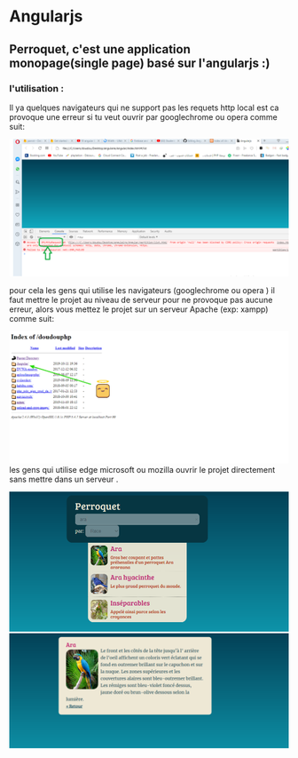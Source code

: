 # Angularjs
## Perroquet, c'est une application monopage(single page) basé sur l'angularjs :)
### l'utilisation :
Il ya quelques navigateurs qui ne support pas les requets http local est ca provoque une erreur si tu veut ouvrir par googlechrome ou opera comme suit:


![image](https://github.com/davidlotfi/Angularjs/blob/master/http.png)

pour cela les gens qui utilise les navigateurs  (googlechrome ou opera ) il faut mettre le projet au niveau de serveur pour ne provoque pas aucune erreur, alors vous mettez le projet sur un serveur Apache (exp: xampp) comme suit:

![image](https://github.com/davidlotfi/Angularjs/blob/master/localhost.png)
les gens qui utilise edge microsoft ou mozilla ouvrir le projet directement sans mettre dans un serveur .

![image](https://github.com/davidlotfi/Angularjs/blob/master/image1.jpg)
![image](https://github.com/davidlotfi/Angularjs/blob/master/image2.jpg)

